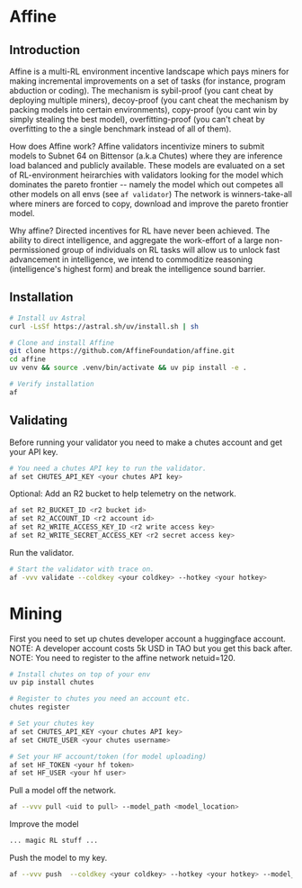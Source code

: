 # Affine

## Introduction

Affine is a multi-RL environment incentive landscape which pays miners for making incremental improvements on a set of tasks (for instance, program abduction or coding). The mechanism is sybil-proof (you cant cheat by deploying multiple miners), decoy-proof (you cant cheat the mechanism by packing models into certain environments), copy-proof (you cant win by simply stealing the best model), overfitting-proof (you can't cheat by overfitting to the a single benchmark instead of all of them). 

How does Affine work? Affine validators incentivize miners to submit models to Subnet 64 on Bittensor (a.k.a Chutes) where they are inference load balanced and publicly available. These models are evaluated on a set of RL-environment heirarchies with validators looking for the model which dominates the pareto frontier -- namely the model which out competes all other models on all envs (see `af validator`) The network is winners-take-all where miners are forced to copy, download and improve the pareto frontier model.

Why affine? Directed incentives for RL have never been achieved. The ability to direct intelligence, and aggregate the work-effort of a large non-permissioned group of individuals on RL tasks will allow us to unlock fast advancement in intelligence, we intend to commoditize reasoning (intelligence's highest form) and break the intelligence sound barrier.

## Installation
```bash
# Install uv Astral
curl -LsSf https://astral.sh/uv/install.sh | sh

# Clone and install Affine
git clone https://github.com/AffineFoundation/affine.git
cd affine
uv venv && source .venv/bin/activate && uv pip install -e .

# Verify installation
af
```

## Validating

Before running your validator you need to make a chutes account and get your API key. 
```bash
# You need a chutes API key to run the validator.
af set CHUTES_API_KEY <your chutes API key> 
```

Optional: Add an R2 bucket to help telemetry on the network.
```bash
af set R2_BUCKET_ID <r2 bucket id>
af set R2_ACCOUNT_ID <r2 account id>
af set R2_WRITE_ACCESS_KEY_ID <r2 write access key>
af set R2_WRITE_SECRET_ACCESS_KEY <r2 secret access key>
```

Run the validator.
```bash
# Start the validator with trace on.
af -vvv validate --coldkey <your coldkey> --hotkey <your hotkey>
```

# Mining

First you need to set up chutes developer account a huggingface account.
NOTE: A developer account costs 5k USD in TAO but you get this back after. 
NOTE: You need to register to the affine network netuid=120. 
```bash
# Install chutes on top of your env
uv pip install chutes

# Register to chutes you need an account etc.
chutes register 

# Set your chutes key
af set CHUTES_API_KEY <your chutes API key> 
af set CHUTE_USER <your chutes username> 

# Set your HF account/token (for model uploading)
af set HF_TOKEN <your hf token>
af set HF_USER <your hf user> 
```

Pull a model off the network.
```bash
af --vvv pull <uid to pull> --model_path <model_location>
```

Improve the model
```bash
... magic RL stuff ...
```

Push the model to my key.
```bash
af --vvv push  --coldkey <your coldkey> --hotkey <your hotkey> --model_path <model_location>
```